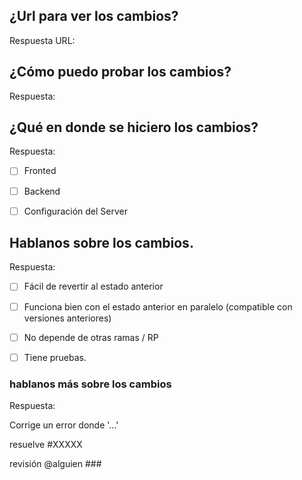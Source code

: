 
## ¿Url para ver los cambios?
Respuesta URL:


## ¿Cómo puedo probar los cambios?
Respuesta:


<!-- Marque esto como se verifica reemplazando [] con [x] -->
## ¿Qué en donde se hiciero los cambios?
Respuesta:
- [ ] Fronted
- [ ] Backend
- [ ] Configuración del Server


<!-- Marque esto como se verifica reemplazando [] con [x] -->
## Hablanos sobre los cambios.
Respuesta:
- [ ] Fácil de revertir al estado anterior
- [ ] Funciona bien con el estado anterior en paralelo (compatible con versiones anteriores)
- [ ] No depende de otras ramas / RP
- [ ] Tiene pruebas.


<!-- Por favor, complete el campo de título de acuerdo con nuestras convenciones de solicitudes de extracción -->
### hablanos más sobre los cambios 
Respuesta:

Corrige un error donde '...'


resuelve #XXXXX 


revisión @alguien ### 


